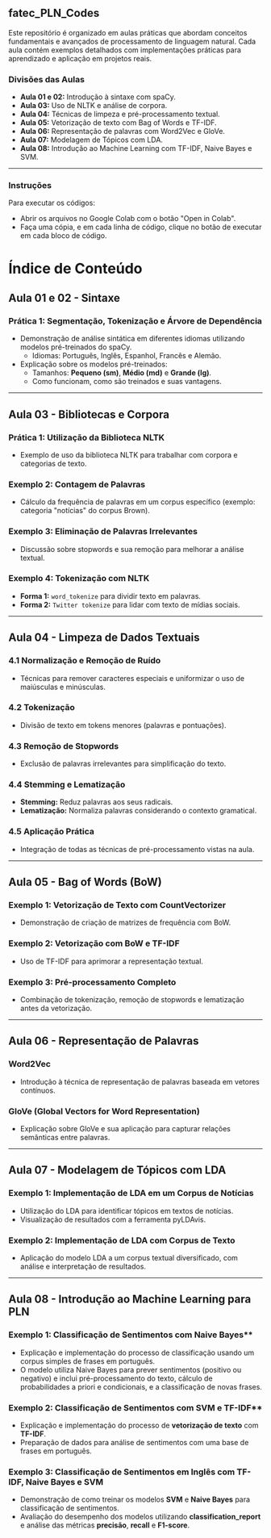 ## **fatec_PLN_Codes**
Este repositório é organizado em aulas práticas que abordam conceitos fundamentais e avançados de processamento de linguagem natural. Cada aula contém exemplos detalhados com implementações práticas para aprendizado e aplicação em projetos reais. 

### **Divisões das Aulas**
- **Aula 01 e 02:** Introdução à sintaxe com spaCy.
- **Aula 03:** Uso de NLTK e análise de corpora.
- **Aula 04:** Técnicas de limpeza e pré-processamento textual.
- **Aula 05:** Vetorização de texto com Bag of Words e TF-IDF.
- **Aula 06:** Representação de palavras com Word2Vec e GloVe.
- **Aula 07:** Modelagem de Tópicos com LDA.
- **Aula 08:** Introdução ao Machine Learning com TF-IDF, Naive Bayes e SVM.

---

### Instruções
Para executar os códigos:

- Abrir os arquivos no Google Colab com o botão "Open in Colab".
- Faça uma cópia, e em cada linha de código, clique no botão de executar em cada bloco de código.


# Índice de Conteúdo

## **Aula 01 e 02 - Sintaxe**
### **Prática 1: Segmentação, Tokenização e Árvore de Dependência**
- Demonstração de análise sintática em diferentes idiomas utilizando modelos pré-treinados do spaCy.
  - Idiomas: Português, Inglês, Espanhol, Francês e Alemão.
- Explicação sobre os modelos pré-treinados:
  - Tamanhos: **Pequeno (sm)**, **Médio (md)** e **Grande (lg)**.
  - Como funcionam, como são treinados e suas vantagens.

---

## **Aula 03 - Bibliotecas e Corpora**
### **Prática 1: Utilização da Biblioteca NLTK**
- Exemplo de uso da biblioteca NLTK para trabalhar com corpora e categorias de texto.

### **Exemplo 2: Contagem de Palavras**
- Cálculo da frequência de palavras em um corpus específico (exemplo: categoria "notícias" do corpus Brown).

### **Exemplo 3: Eliminação de Palavras Irrelevantes**
- Discussão sobre stopwords e sua remoção para melhorar a análise textual.

### **Exemplo 4: Tokenização com NLTK**
- **Forma 1:** `word_tokenize` para dividir texto em palavras.
- **Forma 2:** `Twitter tokenize` para lidar com texto de mídias sociais.

---

## **Aula 04 - Limpeza de Dados Textuais**
### **4.1 Normalização e Remoção de Ruído**
- Técnicas para remover caracteres especiais e uniformizar o uso de maiúsculas e minúsculas.

### **4.2 Tokenização**
- Divisão de texto em tokens menores (palavras e pontuações).

### **4.3 Remoção de Stopwords**
- Exclusão de palavras irrelevantes para simplificação do texto.

### **4.4 Stemming e Lematização**
- **Stemming:** Reduz palavras aos seus radicais.
- **Lematização:** Normaliza palavras considerando o contexto gramatical.

### **4.5 Aplicação Prática**
- Integração de todas as técnicas de pré-processamento vistas na aula.

---

## **Aula 05 - Bag of Words (BoW)**
### **Exemplo 1: Vetorização de Texto com CountVectorizer**
- Demonstração de criação de matrizes de frequência com BoW.

### **Exemplo 2: Vetorização com BoW e TF-IDF**
- Uso de TF-IDF para aprimorar a representação textual.

### **Exemplo 3: Pré-processamento Completo**
- Combinação de tokenização, remoção de stopwords e lematização antes da vetorização.

---

## **Aula 06 - Representação de Palavras**
### **Word2Vec**
- Introdução à técnica de representação de palavras baseada em vetores contínuos.

### **GloVe (Global Vectors for Word Representation)**
- Explicação sobre GloVe e sua aplicação para capturar relações semânticas entre palavras.

---

## **Aula 07 - Modelagem de Tópicos com LDA**
### **Exemplo 1: Implementação de LDA em um Corpus de Notícias**
- Utilização do LDA para identificar tópicos em textos de notícias.
- Visualização de resultados com a ferramenta pyLDAvis.

### **Exemplo 2: Implementação de LDA com Corpus de Texto**
- Aplicação do modelo LDA a um corpus textual diversificado, com análise e interpretação de resultados.

---

## **Aula 08 - Introdução ao Machine Learning para PLN**
### **Exemplo 1**: Classificação de Sentimentos com Naive Bayes**
- Explicação e implementação do processo de classificação usando um corpus simples de frases em português.
- O modelo utiliza Naive Bayes para prever sentimentos (positivo ou negativo) e inclui pré-processamento do texto, cálculo de probabilidades a priori e condicionais, e a classificação de novas frases.

### **Exemplo 2**: Classificação de Sentimentos com SVM e TF-IDF**
- Explicação e implementação do processo de **vetorização de texto** com **TF-IDF**.
- Preparação de dados para análise de sentimentos com uma base de frases em português.

### **Exemplo 3: Classificação de Sentimentos em Inglês com TF-IDF, Naive Bayes e SVM**
- Demonstração de como treinar os modelos **SVM** e **Naive Bayes** para classificação de sentimentos.
- Avaliação do desempenho dos modelos utilizando **classification_report** e análise das métricas **precisão**, **recall** e **F1-score**.

